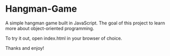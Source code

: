 # Hangman-Game
A simple hangman game built in JavaScript. The goal of this project to learn more about object-oriented programming.

To try it out, open index.html in your browser of choice.

Thanks and enjoy!

